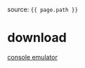source: `{{ page.path }}`

# download

<a href="https://cmder.net/" target="_blank">console emulator</a>
